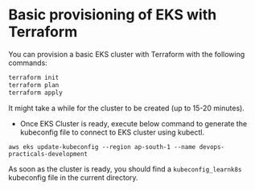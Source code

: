 # Basic provisioning of EKS with Terraform

You can provision a basic EKS cluster with Terraform with the following commands:

```bash
terraform init
terraform plan
terraform apply
```

It might take a while for the cluster to be created (up to 15-20 minutes).

- Once EKS Cluster is ready, execute below command to generate the kubeconfig file to connect to EKS cluster using kubectl.
```
aws eks update-kubeconfig --region ap-south-1 --name devops-practicals-development
```


As soon as the cluster is ready, you should find a `kubeconfig_learnk8s` kubeconfig file in the current directory.

